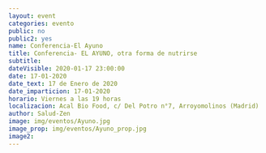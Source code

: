 ```yaml
---
layout: event
categories: evento
public: no
public2: yes
name: Conferencia-El Ayuno
title: Conferencia- EL AYUNO, otra forma de nutrirse
subtitle:
dateVisible: 2020-01-17 23:00:00
date: 17-01-2020
date_text: 17 de Enero de 2020
date_imparticion: 17-01-2020
horario: Viernes a las 19 horas
localizacion: Acal Bio Food, c/ Del Potro n°7, Arroyomolinos (Madrid)
author: Salud-Zen
image: img/eventos/Ayuno.jpg
image_prop: img/eventos/Ayuno_prop.jpg
image2:
---
```


